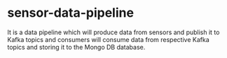 # sensor-data-pipeline
It is a data pipeline which will produce data from sensors and publish it to Kafka topics and consumers will consume data from respective Kafka topics and storing it to the Mongo DB database.
